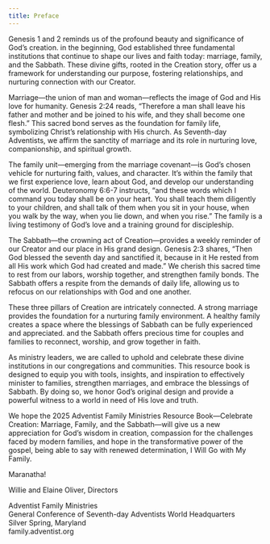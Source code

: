 ```yaml
---
title: Preface
---
```


Genesis 1 and 2 reminds us of the profound beauty and significance of God’s creation. in the beginning, God established three fundamental institutions that continue to shape our lives and faith today: marriage, family, and the Sabbath. These divine gifts, rooted in the Creation story, offer us a framework for understanding our purpose, fostering relationships, and nurturing connection with our Creator.

Marriage—the union of man and woman—reflects the image of God and His love for humanity. Genesis 2:24 reads, “Therefore a man shall leave his father and mother and be joined to his wife, and they shall become one flesh.” This sacred bond serves as the foundation for family life, symbolizing Christ’s relationship with His church. As Seventh-day Adventists, we affirm the sanctity of marriage and its role in nurturing love, companionship, and spiritual growth.

The family unit—emerging from the marriage covenant—is God’s chosen vehicle for nurturing faith, values, and character. It’s within the family that we first experience love, learn about God, and develop our understanding of the world. Deuteronomy 6:6-7 instructs, “and these words which I command you today shall be on your heart. You shall teach them diligently to your children, and shall talk of them when you sit in your house, when you walk by the way, when you lie down, and when you rise.” The family is a living testimony of God’s love and a training ground for discipleship.

The Sabbath—the crowning act of Creation—provides a weekly reminder of our Creator and our place in His grand design. Genesis 2:3 shares, “Then God blessed the seventh day and sanctified it, because in it He rested from all His work which God had created and made.” We cherish this sacred time to rest from our labors, worship together, and strengthen family bonds. The Sabbath offers a respite from the demands of daily life, allowing us to refocus on our relationships with God and one another.

These three pillars of Creation are intricately connected. A strong marriage provides the foundation for a nurturing family environment. A healthy family creates a space where the blessings of Sabbath can be fully experienced and appreciated. and the Sabbath offers precious time for couples and families to reconnect, worship, and grow together in faith.

As ministry leaders, we are called to uphold and celebrate these divine institutions in our congregations and communities. This resource book is designed to equip you with tools, insights, and inspiration to effectively minister to families, strengthen marriages, and embrace the blessings of Sabbath. By doing so, we honor God’s original design and provide a powerful witness to a world in need of His love and truth.

We hope the 2025 Adventist Family Ministries Resource Book—Celebrate Creation: Marriage, Family, and the Sabbath—will give us a new appreciation for God’s wisdom in creation, compassion for the challenges faced by modern families, and hope in the transformative power of the gospel, being able to say with renewed determination, I Will Go with My Family.

Maranatha!

Willie and Elaine Oliver, Directors

Adventist Family Ministries\
General Conference of Seventh-day Adventists World Headquarters\
Silver Spring, Maryland\
family.adventist.org